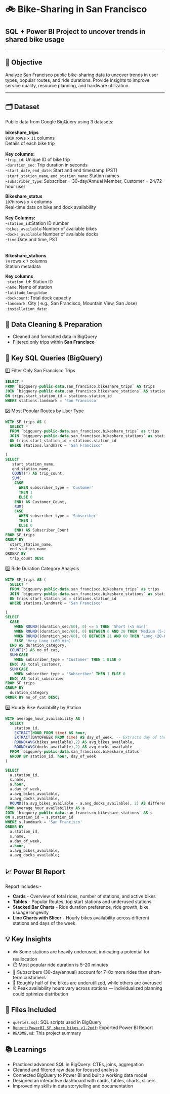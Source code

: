 # 🚲 Bike-Sharing in San Francisco<br>
## SQL + Power BI Project to uncover trends in shared bike usage
---
## 📌 Objective

Analyze San Francisco public bike-sharing data to uncover trends in user types, popular routes, and ride durations.
Provide insights to improve service quality, resource planning, and hardware utilization.

---
## 🗂️ Dataset<br>
Public data from Google BigQuery using 3 datasets:<br>
<br>
**bikeshare_trips**<br>
`891K` rows × `11` columns<br>
Details of each bike trip<br>
<br>
<b>Key columns:</b> <br>
-`trip_id`: Unique ID of bike trip<br>
-`duration_sec`: Trip duration in seconds<br>
-`start_date`, `end_date`: Start and end timestamp (PST)<br>
-`start_station_name`, `end_station_name`: Station names<br>
-`subscriber_type`: Subscriber = 30-day/Annual Member, Customer = 24/72-hour user<br>

**Bikeshare_status** <br>
  `107M` rows x `4` columns<br>
 Real-time data on bike and dock availability<br>
 <br>
  **Key Columns:**<br>
  -`station_id`:Station ID number<br>
  -`bikes_available`:Number of available bikes<br>
  -`docks_available`:Number of available docks<br>
  -`time`:Date and time, PST<br>
  <br>  
**Bikeshare_stations**<br>
 `74` rows x `7` columns<br>
 Station metadata<br>
 
  **Key columns**<br>
  -`station_id`: Station ID <br>
  -`name`: Name of station<br>
  -`latitude`,`longitdue`<br>
  -`dockcount`: Total dock capactiy<br>
  -`landmark`: City ( e.g., San Francisco, Mountain View, San Jose)<br>
  -`installation_date`:  <br>

## 🔧 Data Cleaning & Preparation  
- Cleaned and formatted data in BigQuery
- Filtered only trips within **San Francisco**
  
## 🧠 Key SQL Queries (BigQuery)

1️⃣ Filter Only San Francisco Trips <br>
```sql
SELECT * 
FROM `bigquery-public-data.san_francisco.bikeshare_trips` AS trips
JOIN `bigquery-public-data.san_francisco.bikeshare_stations` AS stations
ON trips.start_station_id = stations.station_id
WHERE stations.landmark = 'San Francisco'
```
2️⃣ Most Popular Routes by User Type<br>
```sql
WITH SF_trips AS (
  SELECT * 
  FROM `bigquery-public-data.san_francisco.bikeshare_trips` as trips
  JOIN `bigquery-public-data.san_francisco.bikeshare_stations` as stations
  ON trips.start_station_id = stations.station_id
  WHERE stations.landmark = 'San Francisco'

)
SELECT
   start_station_name,
   end_station_name,
   COUNT(*) AS trip_count,
   SUM(
    CASE 
      WHEN subscriber_type = 'Customer'  
      THEN 1
      ELSE 0
    END) AS Customer_Count,
    SUM(
    CASE 
      WHEN subscriber_type = 'Subscriber' 
      THEN 1
      ELSE 0
    END) AS Subscriber_Count
FROM SF_trips
GROUP BY 
  start_station_name,
  end_station_name
ORDERY BY
  trip_count DESC
```
3️⃣ Ride Duration Category Analysis<br>
```sql
WITH SF_trips AS (
  SELECT * 
  FROM `bigquery-public-data.san_francisco.bikeshare_trips` as trips
  JOIN `bigquery-public-data.san_francisco.bikeshare_stations` as stations
  ON trips.start_station_id = stations.station_id
  WHERE stations.landmark = 'San Francisco'

)
SELECT
  CASE 
    WHEN ROUND((duration_sec/60), 0) <= 5 THEN 'Short (<5 min)'
    WHEN ROUND((duration_sec/60), 0) BETWEEN 6 AND 20 THEN 'Medium (5-20 min)'
    WHEN ROUND((duration_sec/60), 0) BETWEEN 21 AND 60 THEN 'Long (20-60 min)'
    ELSE 'Very Long (>60 min)'
  END AS duration_category,
  COUNT(*) AS no_of_cat,
  SUM(CASE 
    WHEN subscriber_type = 'Customer' THEN 1 ELSE 0 
  END) AS total_customer,
  SUM(CASE 
    WHEN subscriber_type = 'Subscriber' THEN 1 ELSE 0 
  END) AS total_subscriber
FROM SF_trips
GROUP BY 
  duration_category
ORDER BY no_of_cat DESC;
```

4️⃣ Hourly Bike Availability by Station<br>
```sql
WITH average_hour_availability AS ( 
  SELECT 
    station_id, 
    EXTRACT(HOUR FROM time) AS hour, 
    EXTRACT(DAYOFWEEK FROM time) AS day_of_week, -- Extracts day of the week (1 = Sunday, 7 = Saturday)
    ROUND(AVG(bikes_available),2) AS avg_bikes_available, 
    ROUND(AVG(docks_available),2) AS avg_docks_available
  FROM `bigquery-public-data.san_francisco.bikeshare_status` 
  GROUP BY station_id, hour, day_of_week
) 

SELECT
  a.station_id,
  s.name, 
  a.hour, 
  a.day_of_week,  
  a.avg_bikes_available, 
  a.avg_docks_available, 
  ROUND((a.avg_bikes_available - a.avg_docks_available), 2) AS difference_avail
FROM average_hour_availability AS a
JOIN `bigquery-public-data.san_francisco.bikeshare_stations` AS s
ON a.station_id = s.station_id
WHERE s.landmark = 'San Francisco'
ORDER BY 
  a.station_id,
  s.name, 
  a.day_of_week,  
  a.hour, 
  a.avg_bikes_available, 
  a.avg_docks_available;
```

## 📈 Power BI Report  
Report includes:-<br>
- <b>Cards</b> - Overview of total rides, number of stations, and active bikes 
- <b>Tables</b> - Popular Routes, top start stations and underused stations
- <b>Stacked Bar Charts</b> - Ride duration preference, ride growth, bike usuage longevity
- <b>Line Charts with Slicer</b> - Hourly bikes availability across different stations and days of the week

## 💡 Key Insights
- 🚲 Some stations are heavily underused, indicating a potential for reallocation
-	⏱️ Most popular ride duration is 5–20 minutes
- 👥 Subscribers (30-day/annual) account for 7–8x more rides than short-term customers
- 🔧 Roughly half of the bikes are underutilized, while others are overused
-	⏰ Peak availability hours vary across stations — individualized planning could optimize distribution

## 📎 Files Included
- `queries.sql`: SQL scripts used in BigQuery
- [`Report/PowerBI_SF_share_bikes_v1.2pdf`](./Report/PowerBI_SF_share_bikes_v1.2.pdf): Exported Power BI Report
- `README.md`: This project summary

## 📚 Learnings
-	Practiced advanced SQL in BigQuery: CTEs, joins, aggregation <br>
-	Cleaned and filtered raw data for focused analysis<br>
-	Connected BigQuery to Power BI and built a working data model<br>
-	Designed an interactive dashboard with cards, tables, charts, slicers<br>
- Improved my skills in data storytelling and documentation<br>
